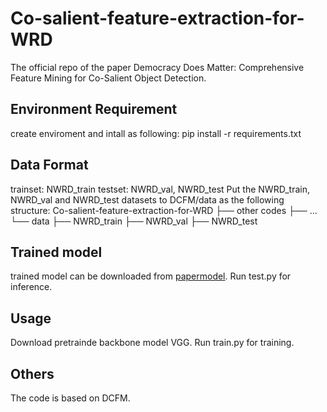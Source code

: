 # Co-salient-feature-extraction-for-WRD
The official repo of the paper Democracy Does Matter: Comprehensive Feature Mining for Co-Salient Object Detection.

## Environment Requirement
create enviroment and intall as following: pip install -r requirements.txt

## Data Format
trainset: NWRD_train
testset: NWRD_val, NWRD_test
Put the NWRD_train, NWRD_val and NWRD_test datasets to DCFM/data as the following structure:
Co-salient-feature-extraction-for-WRD
   ├── other codes
   ├── ...
   └── data
         ├── NWRD_train
         ├── NWRD_val
         ├── NWRD_test

## Trained model
trained model can be downloaded from [papermodel](https://drive.google.com/drive/folders/1kvPTjDiOU6_puIWmNVoKYcoLIxuSIz82?usp=sharing).
Run test.py for inference.

## Usage
Download pretrainde backbone model VGG.
Run train.py for training.

## Others
The code is based on DCFM. 

